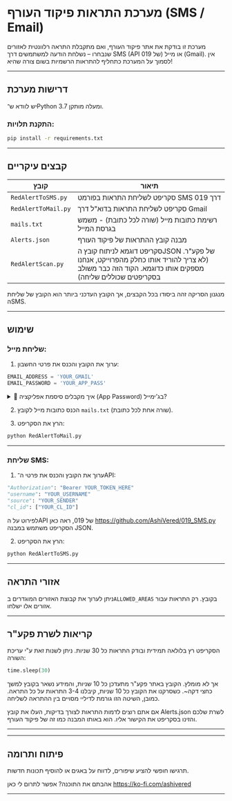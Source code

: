 # מערכת התראות פיקוד העורף (SMS / Email)

מערכת זו בודקת את אתר פיקוד העורף, ואם מתקבלת התראה רלוונטית לאזורים שנבחרו – נשלחת הודעה למשתמשים דרך SMS (API של 019) או מייל (Gmail).
אין לסמוך על המערכת כתחליף להתראות הרשמיות בשום צורה שהיא!

---

## דרישות מערכת

יש לוודא ש־Python 3.7 ומעלה מותקן.

### התקנת תלויות:

```bash
pip install -r requirements.txt
```


---

## קבצים עיקריים

| קובץ | תיאור |
|------|--------|
| `RedAlertToSMS.py` | סקריפט לשליחת התראות בפורמט SMS דרך 019 |
| `RedAlertToMail.py` | סקריפט לשליחת התראות בדוא"ל דרך Gmail |
| `mails.txt` | רשימת כתובות מייל (שורה לכל כתובת) - משמש בגרסת המייל |
| `Alerts.json` | מבנה קובץ ההתראות של פיקוד העורף |
| `RedAlertScan.py` | סקריפט דוגמא לניתוח קובץ הJSON של פקע"ר. (לא צריך להוריד אותו כחלק מהפרוייקט, אנחנו מספקים אותו כדוגמא. הקוד הזה כבר משולב בסקריפטים שכוללים שליחה) |

מנגנון הסריקה זהה ביסודו בכל הקבצים, אך הקובץ העדכני ביותר הוא הקובץ של שליחת הSMS.


---

## שימוש

### שליחת מייל:

1. ערוך את הקובץ והכנס את פרטי החשבון:
```python
EMAIL_ADDRESS = 'YOUR_GMAIL'
EMAIL_PASSWORD = 'YOUR_APP_PASS'
```
<details>
<summary>📌 איך מקבלים סיסמת אפליקציה (App Password) בג'ימייל?</summary>

1. היכנס לחשבון ה־Google שלך: [https://myaccount.google.com](https://myaccount.google.com)

2. עבור ללשונית **אבטחה** (Security)

3. ודא שהפעלת **אימות דו־שלבי** (2-Step Verification)

4. לאחר מכן יופיע סעיף חדש – **סיסמאות אפליקציה** (App Passwords)

5. לחץ על **יצירת סיסמה חדשה**:
   - בחר באפליקציה (`Mail`)
   - בחר במכשיר (`Other`) וכתוב לדוגמה: `PikudAlert`

6. תתקבל סיסמה בת 16 תווים – השתמש בה כ־`EMAIL_PASSWORD` בקוד


</details>

2. הכנס כתובות מייל לקובץ `mails.txt` (שורה אחת לכל כתובת).

3. הרץ את הסקריפט:
```bash
python RedAlertToMail.py
```

---

### שליחת SMS:

1. ערוך את הקובץ והכנס את פרטי ה־API:
```python
"Authorization": "Bearer YOUR_TOKEN_HERE"
"username": "YOUR_USERNAME"
"source": "YOUR_SENDER"
"cl_id": ["YOUR_CL_ID"]
```
לפירוט על הAPI של 019, ראה כאן
https://github.com/AshiVered/019_SMS.py
הסקריפט משתמש במבנה JSON.

2. הרץ את הסקריפט:
```bash
python RedAlertToSMS.py
```

---

##  אזורי התראה

ניתן לערוך את קבוצת האזורים המוגדרים ב`ALLOWED_AREAS` בקובץ. רק התראות עבור אזורים אלו ישלחו.

---

## קריאות לשרת פקע"ר

הסקריפט רץ בלולאה תמידית ובודק התראות כל 30 שניות. ניתן לשנות זאת ע"י עריכת השורה:
```python
time.sleep(30)
```
אך לא מומלץ. הקובץ באתר פקע"ר מתעדכן כל 10 שניות, והמידע נשאר בקובץ למשך כחצי דקה~. כשסרקנו את הקובץ כל 10 שניות, קיבלנו 3-4 התראות על כל התראה.
כמובן, השיטה הזו גורמת לדיליי מסויים בין ההתראה לשליחה.

אם אתם רוצים לדמות התראות לצורך בדיקות, העלו את קובץ Alerts.json לשרת שלכם והזינו בסקריפט את הקישור אליו. הוא באותו המבנה כמו זה של פיקוד העורף.

---

---

## פיתוח ותרומה

תרגישו חופשי להציע שיפורים, לדווח על באגים או להוסיף תכונות חדשות.

אהבתם את התוכנה? אפשר לתרום לי כאן
https://ko-fi.com/ashivered

---

